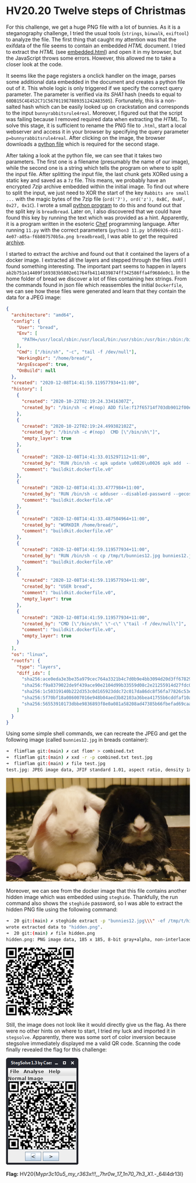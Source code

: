 # HV20.20 Twelve steps of Christmas

For this challenge, we get a huge PNG file with a lot of bunnies. As it is a steganography challenge, I tried the usual tools (`strings`, `binwalk`, `exiftool`) to analyze the file. The first thing that caught my attention was that the exifdata of the file seems to contain an embedded _HTML_ document. I tried to extract the _HTML_ (see [embedded.html](./embedded.html)) and open it in my browser, but the JavaScript throws some errors. However, this allowed me to take a closer look at the code.

It seems like the page registers a onclick handler on the image, parses some additional data embedded in the document and creates a python file out of it. This whole logic is only triggered if we specify the correct query parameter. The parameter is verified via its _SHA1_ hash (needs to equal to `60DB15C4E452C71C5670119E7889351242A83505`). Fortunately, this is a non-salted hash which can be easily looked up on crackstation and corresponds to the input `bunnyrabbitsrule4real`. Moreover, I figured out that the script was failing because I removed required data when extracting the _HTML_. To solve this stage, it is sufficient to rename the PNG file to `.html`, start a local webserver and access it in your browser by specifying the query parameter `p=bunnyrabbitsrule4real`. After clicking on the image, the browser downloads a [python file](./11.py) which is required for the second stage.

After taking a look at the python file, we can see that it takes two parameters. The first one is a filename (presumably the name of our image), while the second one is a string which tells the program on where to split the input file. After splitting the input file, the last chunk gets XORed using a static key and saved as a `7z` file. This means, we probably have an encrypted _7zip_ archive embedded within the initial image. To find out where to split the input, we just need to XOR the start of the key `Rabbits are small ...` with the magic bytes of the 7zip file (`ord('7'), ord('z'), 0xBC, 0xAF, 0x27, 0x1C`). I wrote a small [python program](./find-bytes.py) to do this and found out that the split key is `breadbread`. Later on, I also discovered that we could have found this key by running the text which was provided as a hint. Apparently, it is a program written in the esoteric [Chef](https://esolangs.org/wiki/Chef) programming language. After running `11.py` with the correct parameters (`python3 11.py bfd96926-dd11-4e07-a05a-f6b807570b5a.png breadbread`), I was able to get the required [archive](./7zip/11.7z).

I started to extract the archive and found out that it contained the layers of a docker image. I extracted all the layers and stepped through the files until I found something interesting. The important part seems to happen in layers `ab2b751e14409f169383b5802e61764fb4114839874ff342586ffa4f968de0c1`. In the home folder of bread we discover a lot of files containing hex strings. From the commands found in json file which reassembles the initial `Dockerfile`, we can see how these files were generated and learn that they contain the data for a JPEG image:

```json
{
  "architecture": "amd64",
  "config": {
    "User": "bread",
    "Env": [
      "PATH=/usr/local/sbin:/usr/local/bin:/usr/sbin:/usr/bin:/sbin:/bin"
    ],
    "Cmd": ["/bin/sh", "-c", "tail -f /dev/null"],
    "WorkingDir": "/home/bread/",
    "ArgsEscaped": true,
    "OnBuild": null
  },
  "created": "2020-12-08T14:41:59.119577934+11:00",
  "history": [
    {
      "created": "2020-10-22T02:19:24.33416307Z",
      "created_by": "/bin/sh -c #(nop) ADD file:f17f65714f703db9012f00e5ec98d0b2541ff6147c2633f7ab9ba659d0c507f4 in / "
    },
    {
      "created": "2020-10-22T02:19:24.499382102Z",
      "created_by": "/bin/sh -c #(nop)  CMD [\"/bin/sh\"]",
      "empty_layer": true
    },
    {
      "created": "2020-12-08T14:41:33.015297112+11:00",
      "created_by": "RUN /bin/sh -c apk update \u0026\u0026 apk add  --update-cache --repository http://dl-3.alpinelinux.org/alpine/edge/testing/ --allow-untrusted steghide xxd # buildkit",
      "comment": "buildkit.dockerfile.v0"
    },
    {
      "created": "2020-12-08T14:41:33.4777984+11:00",
      "created_by": "RUN /bin/sh -c adduser --disabled-password --gecos '' bread # buildkit",
      "comment": "buildkit.dockerfile.v0"
    },
    {
      "created": "2020-12-08T14:41:33.487504964+11:00",
      "created_by": "WORKDIR /home/bread/",
      "comment": "buildkit.dockerfile.v0"
    },
    {
      "created": "2020-12-08T14:41:59.119577934+11:00",
      "created_by": "RUN /bin/sh -c cp /tmp/t/bunnies12.jpg bunnies12.jpg \u0026\u0026 steghide embed -e loki97 ofb -z 9 -p \"bunnies12.jpg\\\\\\\" -ef /tmp/t/hidden.png -p \\\\\\\"SecretPassword\" -N -cf \"bunnies12.jpg\" -ef \"/tmp/t/hidden.png\" \u0026\u0026 mkdir /home/bread/flimflam \u0026\u0026 xxd -p bunnies12.jpg \u003e flimflam/snoot.hex \u0026\u0026 rm -rf bunnies12.jpg \u0026\u0026 split -l 400 /home/bread/flimflam/snoot.hex /home/bread/flimflam/flom \u0026\u0026 rm -rf /home/bread/flimflam/snoot.hex \u0026\u0026 chmod 0000 /home/bread/flimflam \u0026\u0026 apk del steghide xxd # buildkit",
      "comment": "buildkit.dockerfile.v0"
    },
    {
      "created": "2020-12-08T14:41:59.119577934+11:00",
      "created_by": "USER bread",
      "comment": "buildkit.dockerfile.v0",
      "empty_layer": true
    },
    {
      "created": "2020-12-08T14:41:59.119577934+11:00",
      "created_by": "CMD [\"/bin/sh\" \"-c\" \"tail -f /dev/null\"]",
      "comment": "buildkit.dockerfile.v0",
      "empty_layer": true
    }
  ],
  "os": "linux",
  "rootfs": {
    "type": "layers",
    "diff_ids": [
      "sha256:ace0eda3e3be35a979cec764a3321b4c7d0b9e4bb3094d20d3ff6782961a8d54",
      "sha256:f9a8379022de9f439ace90e2104d99b33559d08c2e21255914d27fdc0051e0af",
      "sha256:1c50319140b222d353c0d165923ddc72c017da86dc8f56fa77826c53eba9c20d",
      "sha256:5f70bf18a086007016e948b04aed3b82103a36bea41755b6cddfaf10ace3c6ef",
      "sha256:56553910173dbbe9836893f8e0a081a58208ad47385b66fbefad69caa5e687e1"
    ]
  }
}
```

Using some simple shell commands, we can recreate the JPEG and get the following image (called `bunnies12.jpg` in breads container):

```bash
➜  flimflam git:(main) ✗ cat flom* > combined.txt
➜  flimflam git:(main) ✗ xxd -r -p combined.txt test.jpg
➜  flimflam git:(main) ✗ file test.jpg
test.jpg: JPEG image data, JFIF standard 1.01, aspect ratio, density 1x1, segment length 16, baseline, precision 8, 4032x2268, components 3
```

![bunnies12.jpg](./bunnies12.jpg)

Moreover, we can see from the docker image that this file contains another hidden image which was embedded using `steghide`. Thankfully, the run command also shows the `steghide` password, so I was able to extract the hidden PNG file using the following command:

```bash
➜  20 git:(main) ✗ steghide extract -p "bunnies12.jpg\\\" -ef /tmp/t/hidden.png -p \\\"SecretPassword" -sf bunnies12.jpg -xf hidden.png
wrote extracted data to "hidden.png".
➜  20 git:(main) ✗ file hidden.png
hidden.png: PNG image data, 185 x 185, 8-bit gray+alpha, non-interlaced
```

![hidden.png](./hidden.png)

Still, the image does not look like it would directly give us the flag. As there were no other hints on where to start, I tried my luck and imported it in `stegsolve`. Apparently, there was some sort of color inversion because stegsolve immediately displayed me a valid QR code. Scanning the code finally revealed the flag for this challenge:

![QR code](./solved.png)

**Flag:** HV20{My*pr3c10u5_my_r363x!!!,\_7hr0w_17_1n70_7h3_X1.*-\_64l4dr13l}
